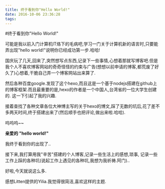 ```yaml
---
title: 终于看到你"Hello World!"
date: 2016-10-06 23:36:28
tags:
---
```

#终于看到你"Hello World!"

可能是我以前入门计算机IT烙下的毛病吧,学习一门关于计算机新的语言时,只要能弄出现"hello world!"说明你已经成功第一步.哈哈!

国庆玩了几天,回来了,突然想写点东西,记录下一些事情,心想着那就写博客吧.但是我个人不喜欢博客网站的奇奇怪怪的约束与广告(想想以前申请的博客,都荒废了好久了)心想着,干脆自己弄一个博客网站出来算了.

然后各种百度google.发现了这个hexo,而且这是一个基于nodejs搭建在github上的博客框架.而且最重要的是,hexo的作者是一个中国人,台湾省的一位大学生创建的. 这一下引起了我的兴趣.

接着查找了各种文章各位大神博主写的关于hexo的博文,踩了无数的坑后,花了差不多两天时间,终于搭建出来了(然后顺手也把评论,做出来啦.哈哈).

呜呜呜~~

**亲爱的 "hello world!"**

我终于看到你的出现了..

接下来,我打算用我"辛苦"搭建的个人博客,记录一些生活上的感想,琐事,
记录一些工作上踩的各种坑(说起工作上遇见的各种坑,我想为我祈祷.阿门)..

好啦,今天就说这么多.

感想Litten提供的Yilia.我觉得很简洁,喜欢这样的主题.

